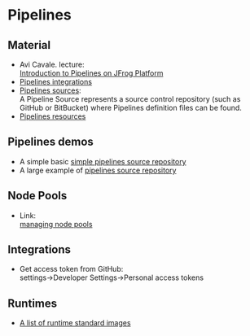 # Pipelines


## Material

-  Avi Cavale. lecture:  
[Introduction to Pipelines on JFrog Platform](https://www.youtube.com/watch?v=3GvUKcpzmGA)
- [Pipelines integrations](https://www.jfrog.com/confluence/display/JFROG/Pipelines+Integrations)
- [Pipelines sources](https://www.jfrog.com/confluence/display/JFROG/Managing+Pipeline+Sources):  
A Pipeline Source represents a source control repository (such as GitHub or BitBucket) where Pipelines definition files can be found.
- [Pipelines resources](https://www.jfrog.com/confluence/display/JFROG/Pipelines+Resources)

## Pipelines demos

- A simple basic [simple pipelines source repository](https://github.com/jfrog/jfrog-pipelines-simple-example)
- A large example of [pipelines source repository](https://github.com/sdemo/pipelines)

 ## Node Pools

 - Link:  
 [managing node pools](https://www.jfrog.com/confluence/display/JFROG/Managing+Pipelines+Node+Pools)

 ## Integrations

 - Get access token from GitHub:  
 settings->Developer Settings->Personal access tokens


 ## Runtimes

 - [A list of runtime standard images](https://www.jfrog.com/confluence/display/JFROG/Runtime+Images)